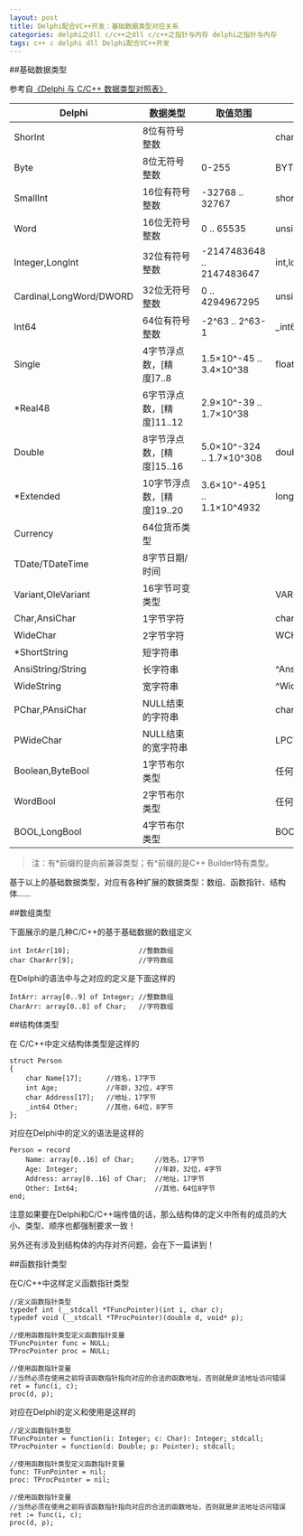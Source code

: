 ```yaml
---
layout: post
title: Delphi配合VC++开发：基础数据类型对应关系
categories: delphi之dll c/c++之dll c/c++之指针与内存 delphi之指针与内存
tags: c++ c delphi dll Delphi配合VC++开发
---
```


##基础数据类型

参考自[《Delphi 与 C/C++ 数据类型对照表》](http://www.cnblogs.com/del/archive/2007/12/03/981563.html)

Delphi				|	数据类型	|	取值范围		|	C/C++
----------------		|---------------	|--------------			|----------------
ShorInt				|	8位有符号整数	|				|	char
Byte				|	8位无符号整数	|	0-255			|	BYTE,unsigned short
SmallInt			|	16位有符号整数	| -32768 .. 32767		|	short
Word				|	16位无符号整数	|   0 .. 65535			|	unsigned short
Integer,LongInt			|	32位有符号整数	|-2147483648 .. 2147483647	|	int,long
Cardinal,LongWord/DWORD		|	32位无符号整数	|0 .. 4294967295		|	unsigned long
Int64				|	64位有符号整数 	|-2^63 .. 2^63-1		|	_int64
Single				|	4字节浮点数，[精度]7..8		| 1.5×10^-45 .. 3.4×10^38	|	float
*Real48				|	6字节浮点数，[精度]11..12　	| 2.9×10^-39 .. 1.7×10^38	|	
Double				|	8字节浮点数，[精度]15..16	| 5.0×10^-324 .. 1.7×10^308	|	double
*Extended			|	10字节浮点数，[精度]19..20	| 3.6×10^-4951 .. 1.1×10^4932	|	long double
Currency			|	64位货币类型	|				|	
TDate/TDateTime			|	8字节日期/时间	|				|	
Variant,OleVariant		|	16字节可变类型	|				|	VARIANT,^Variant,^OleVariant
Char,AnsiChar			|	1字节字符	|				|	char
WideChar			|	2字节字符	|				|	WCHAR
*ShortString			|	短字符串	|				|	　
AnsiString/String		|	长字符串	|				|	^AnsiString
WideString			|	宽字符串	|				|	^WideString
PChar,PAnsiChar			|	NULL结束的字符串	|			|	char*
PWideChar			|	NULL结束的宽字符串	|			|	LPCWSTR
Boolean,ByteBool		|	1字节布尔类型		|			|	任何1字节
WordBool			|	2字节布尔类型		|			|	任何2字节
BOOL,LongBool			|	4字节布尔类型		|			|	BOOL

>注：有*前缀的是向前兼容类型；有^前缀的是C++ Builder特有类型。

基于以上的基础数据类型，对应有各种扩展的数据类型：数组、函数指针、结构体……

##数组类型

下面展示的是几种C/C++的基于基础数据的数组定义

```
int IntArr[10];					//整数数组
char CharArr[9];				//字符数组
```

在Delphi的语法中与之对应的定义是下面这样的

```
IntArr: array[0..9] of Integer;	//整数数组
CharArr: array[0..8] of Char;	//字符数组
```

##结构体类型

在 C/C++中定义结构体类型是这样的

```
struct Person
{
	char Name[17];		//姓名，17字节
	int Age;			//年龄，32位，4字节
	char Address[17];	//地址，17字节
	_int64 Other;		//其他，64位，8字节
};
```

对应在Delphi中的定义的语法是这样的

```
Person = record
	Name: array[0..16] of Char;		//姓名，17字节
	Age: Integer;					//年龄，32位，4字节
	Address: array[0..16] of Char;	//地址，17字节
	Other: Int64;					//其他，64位8字节
end;
```

注意如果要在Delphi和C/C++端传值的话，那么结构体的定义中所有的成员的大小、类型、顺序也都强制要求一致！

另外还有涉及到结构体的内存对齐问题，会在下一篇讲到！

##函数指针类型

在C/C++中这样定义函数指针类型

```
//定义函数指针类型
typedef int (__stdcall *TFuncPointer)(int i, char c);
typedef void (__stdcall *TProcPointer)(double d, void* p);

//使用函数指针类型定义函数指针变量
TFuncPointer func = NULL;
TProcPointer proc = NULL;

//使用函数指针变量
//当然必须在使用之前将该函数指针指向对应的合法的函数地址，否则就是非法地址访问错误
ret = func(i, c);
proc(d, p);
```

对应在Delphi的定义和使用是这样的

```
//定义函数指针类型
TFuncPointer = function(i: Integer; c: Char): Integer; stdcall;
TProcPointer = function(d: Double; p: Pointer); stdcall;

//使用函数指针类型定义函数指针变量
func: TFunPointer = nil;
proc: TProcPointer = nil;

//使用函数指针变量
//当然必须在使用之前将该函数指针指向对应的合法的函数地址，否则就是非法地址访问错误
ret := func(i, c);
proc(d, p);
```
